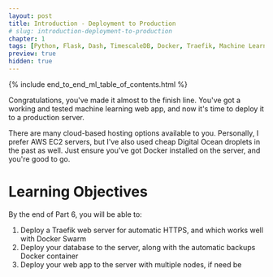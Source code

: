 ```yaml
---
layout: post
title: Introduction - Deployment to Production
# slug: introduction-deployment-to-production
chapter: 1
tags: [Python, Flask, Dash, TimescaleDB, Docker, Traefik, Machine Learning]
preview: true
hidden: true
---
```


{% include end_to_end_ml_table_of_contents.html %}

Congratulations, you've made it almost to the finish line. You've got a working and tested machine learning web app, and now it's time to deploy it to a production server. 

There are many cloud-based hosting options available to you. Personally, I prefer AWS EC2 servers, but I've also used cheap Digital Ocean droplets in the past as well. Just ensure you've got Docker installed on the server, and you're good to go.

# Learning Objectives
By the end of Part 6, you will be able to:
1. Deploy a Traefik web server for automatic HTTPS, and which works well with Docker Swarm
2. Deploy your database to the server, along with the automatic backups Docker container
3. Deploy your web app to the server with multiple nodes, if need be
